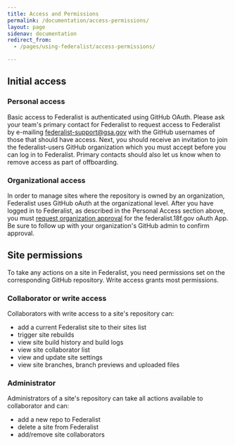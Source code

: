```yaml
---
title: Access and Permissions
permalink: /documentation/access-permissions/
layout: page
sidenav: documentation
redirect_from: 
  - /pages/using-federalist/access-permissions/

---
```


## Initial access

### Personal access
Basic access to Federalist is authenticated using GitHub OAuth. Please ask your team's primary contact for Federalist to request access to Federalist by e-mailing federalist-support@gsa.gov with the GitHub usernames of those that should have access. Next, you should receive an invitation to join the federalist-users GitHub organization which you must accept before you can log in to Federalist. Primary contacts should also let us know when to remove access as part of offboarding.

### Organizational access
In order to manage sites where the repository is owned by an organization, Federalist uses GitHub oAuth at the organizational level. After you have logged in to Federalist, as described in the Personal Access section above, you must [request organization approval](https://help.github.com/en/articles/requesting-organization-approval-for-oauth-apps) for the federalist.18f.gov oAuth App. Be sure to follow up with your organization's GitHub admin to confirm approval.

## Site permissions

To take any actions on a site in Federalist, you need permissions set on the corresponding GitHub repository. Write access grants most permissions.

### Collaborator or write access

Collaborators with write access to a site's repository can:
- add a current Federalist site to their sites list
- trigger site rebuilds
- view site build history and build logs
- view site collaborator list
- view and update site settings
- view site branches, branch previews and uploaded files

### Administrator

Administrators of a site's repository can take all actions available to collaborator and can:
- add a new repo to Federalist
- delete a site from Federalist
- add/remove site collaborators

